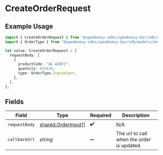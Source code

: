 # CreateOrderRequest

## Example Usage

```typescript
import { CreateOrderRequest } from "@speakeasy-sdks/speakeasy-bar/sdk/models/operations";
import { OrderType } from "@speakeasy-sdks/speakeasy-bar/sdk/models/shared";

let value: CreateOrderRequest = {
  requestBody: [
    {
      productCode: "AC-A2DF3",
      quantity: 832620,
      type: OrderType.Ingredient,
    },
  ],
};
```

## Fields

| Field                                                           | Type                                                            | Required                                                        | Description                                                     |
| --------------------------------------------------------------- | --------------------------------------------------------------- | --------------------------------------------------------------- | --------------------------------------------------------------- |
| `requestBody`                                                   | [shared.OrderInput](../../../sdk/models/shared/orderinput.md)[] | :heavy_check_mark:                                              | N/A                                                             |
| `callbackUrl`                                                   | *string*                                                        | :heavy_minus_sign:                                              | The url to call when the order is updated.                      |